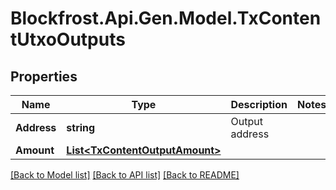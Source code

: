 # Blockfrost.Api.Gen.Model.TxContentUtxoOutputs
## Properties

Name | Type | Description | Notes
------------ | ------------- | ------------- | -------------
**Address** | **string** | Output address | 
**Amount** | [**List&lt;TxContentOutputAmount&gt;**](TxContentOutputAmount.md) |  | 

[[Back to Model list]](../README.md#documentation-for-models) [[Back to API list]](../README.md#documentation-for-api-endpoints) [[Back to README]](../README.md)

